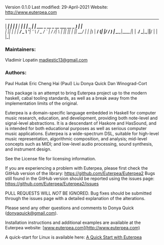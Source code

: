 Version 0.1.0
Last modified: 29-April-2021
Website: http://www.euterpea.com

 ______      _                             ___  _____ 
|  ____|    | |                           |__ \| ____|
| |__  _   _| |_ ___ _ __ _ __   ___  __ _   ) | |__  
|  __|| | | | __/ _ \ '__| '_ \ / _ \/ _` | / /|___ \ 
| |___| |_| | ||  __/ |  | |_) |  __/ (_| |/ /_ ___) |
\______\__,_|\__\___|_|  | .__/ \___|\__,_|____|____/ 
                         | |                          
                         |_|                          

### Maintainers:
Vladimir Lopatin <madjestic13@gmail.com>

### Authors:
  Paul Hudak
  Eric Cheng
  Hai (Paul) Liu
  Donya Quick 
  Dan Winograd-Cort

This package is an attempt to bring Euterpea project up to the modern
haskell, cabal tooling standards, as well as a break away from the
implementation limits of the original.

Euterpea is a domain-specific language embedded in Haskell for 
computer music research, education, and development, providing 
both note-level and signal-level abstractions.  It is a descendant 
of Haskore and HasSound, and is intended for both educational purposes 
as well as serious computer music applications.  Euterpea is a 
wide-spectrum DSL, suitable for high-level music representation, 
algorithmic composition, and analysis; mid-level concepts such as 
MIDI; and low-level audio processing, sound synthesis, and instrument 
design.

See the License file for licensing information.

If you are experiencing a problem with Euterpea, please first check the 
GitHub version of the library: https://github.com/Euterpea/Euterpea2
Bugs still found in the GitHub version should be reported using the 
issues page: https://github.com/Euterpea/Euterpea2/issues

PULL REQUESTS WILL *NOT* BE IGNORED. Bug fixes should be submitted through
the issues page with a detailed explanation of the alterations.

Please send any other questions and comments to Donya Quick 
(donyaquick@gmail.com).

Installation instructions and additional examples are available at
the Euterpea website: [www.euterpea.com](http://www.euterpea.com)

A quick-start for Linux is available here: [A Quick Start with Euterpea](http://madjestic.github.io/posts/2018-11-29-a-quick-start-with-Euterpea.html)
